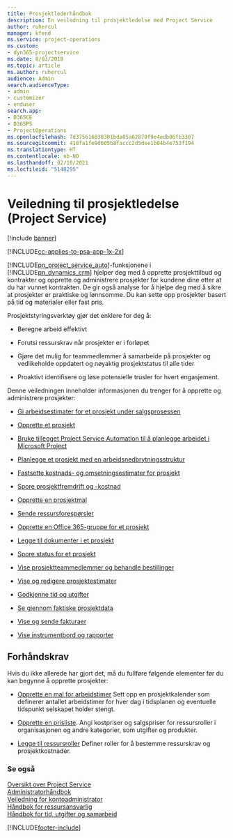 ```yaml
---
title: Prosjektlederhåndbok
description: En veiledning til prosjektledelse med Project Service
author: ruhercul
manager: kfend
ms.service: project-operations
ms.custom:
- dyn365-projectservice
ms.date: 8/03/2018
ms.topic: article
ms.author: ruhercul
audience: Admin
search.audienceType:
- admin
- customizer
- enduser
search.app:
- D365CE
- D365PS
- ProjectOperations
ms.openlocfilehash: 7d375616038381bda05a02870f9e4edb06fb3307
ms.sourcegitcommit: 418fa1fe9d605b8faccc2d5dee1b04b4e753f194
ms.translationtype: HT
ms.contentlocale: nb-NO
ms.lasthandoff: 02/10/2021
ms.locfileid: "5148295"
---
```

# <a name="project-manager-guide-project-service"></a>Veiledning til prosjektledelse (Project Service)

[!include [banner](../includes/psa-now-project-operations.md)]

[!INCLUDE[cc-applies-to-psa-app-1x-2x](../includes/cc-applies-to-psa-app-1x-2x.md)]

[!INCLUDE[pn_project_service_auto](../includes/pn-project-service-auto.md)]-funksjonene i [!INCLUDE[pn_dynamics_crm](../includes/pn-dynamics-crm.md)] hjelper deg med å opprette prosjekttilbud og kontrakter og opprette og administrere prosjekter for kundene dine etter at du har vunnet kontrakten. De gir også analyse for å hjelpe deg med å sikre at prosjekter er praktiske og lønnsomme. Du kan sette opp prosjekter basert på tid og materialer eller fast pris.  
  
 Prosjektstyringsverktøy gjør det enklere for deg å:  
  
-   Beregne arbeid effektivt  
  
-   Forutsi ressurskrav når prosjekter er i forløpet  
  
-   Gjøre det mulig for teammedlemmer å samarbeide på prosjekter og vedlikeholde oppdatert og nøyaktig prosjektstatus til alle tider  
  
-   Proaktivt identifisere og løse potensielle trusler for hvert engasjement.  
  
Denne veiledningen inneholder informasjonen du trenger for å opprette og administrere prosjekter:  
  
-   [Gi arbeidsestimater for et prosjekt under salgsprosessen](../psa/provide-estimates-project-during-sales-process.md)  
  
-   [Opprette et prosjekt](../psa/create-project.md)  
  
-   [Bruke tillegget Project Service Automation til å planlegge arbeidet i Microsoft Project](../psa/add-plan-work-microsoft-project.md)  
  
-   [Planlegge et prosjekt med en arbeidsnedbrytningsstruktur](../psa/schedule-project-work-breakdown-structure.md)  
  
-   [Fastsette kostnads- og omsetningsestimater for prosjekt](../psa/determine-project-cost-revenue-estimates.md)  
  
-   [Spore prosjektfremdrift og -kostnad](../psa/track-project-progress-cost.md)  
  
-   [Opprette en prosjektmal](../psa/create-project-template.md)  
  
-   [Sende ressursforespørsler](../psa/submit-resource-requests.md)  
  
-   [Opprette en Office 365-gruppe for et prosjekt](../psa/create-office-365-group-project.md)  
  
-   [Legge til dokumenter i et prosjekt](../psa/add-documents-project.md)  
  
-   [Spore status for et prosjekt](../psa/track-project-status.md)  
  
-   [Vise prosjektteammedlemmer og behandle bestillinger](../psa/view-project-team-members-manage-bookings.md)  
  
-   [Vise og redigere prosjektestimater](../psa/view-edit-project-estimates.md)  
  
-   [Godkjenne tid og utgifter](../psa/approve-time-expenses.md)  
  
-   [Se gjennom faktiske prosjektdata](../psa/review-project-actuals.md)  
  
-   [Vise og sende fakturaer](../psa/view-send-invoices.md)  
  
-   [Vise instrumentbord og rapporter](../psa/view-dashboards-reports.md)  
  
## <a name="prerequisites"></a>Forhåndskrav  
 Hvis du ikke allerede har gjort det, må du fullføre følgende elementer før du kan begynne å opprette prosjekter:  
  
-   [Opprette en mal for arbeidstimer](../psa/create-work-hours-template.md) Sett opp en prosjektkalender som definerer antallet arbeidstimer for hver dag i tidsplanen og eventuelle tidspunkt selskapet holder stengt.  
  
-   [Opprette en prisliste](../psa/create-price-list.md). Angi kostpriser og salgspriser for ressursroller i organisasjonen og andre kategorier, som utgifter og produkter.  
  
-   [Legge til ressursroller](../psa/add-resource-roles.md) Definer roller for å bestemme ressurskrav og prosjektkostnader.  
  
### <a name="see-also"></a>Se også  
 [Oversikt over Project Service](../psa/overview.md)   
 [Administratorhåndbok](../psa/admin-guide.md)   
 [Veiledning for kontoadministrator](../psa/account-manager-guide.md)   
 [Håndbok for ressursansvarlig](../psa/resource-manager-guide.md)   
 [Håndbok for tid, utgifter og samarbeid](../psa/time-expense-collaboration-guide.md)



[!INCLUDE[footer-include](../includes/footer-banner.md)]